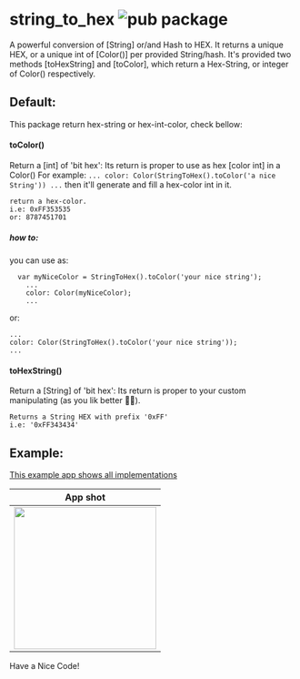 string_to_hex       ![pub package](https://img.shields.io/badge/pub-0.0.1%2B0-blue)
====

A powerful conversion of [String] or/and Hash to HEX.
It returns a unique HEX, or a unique int of [Color()] per provided String/hash.
It's provided two methods [toHexString] and [toColor], which return a Hex-String, or integer of Color() respectively.



## Default:

This package return hex-string or hex-int-color, check bellow:

#### toColor()

Return a [int] of 'bit hex':
Its return is proper to use as hex [color int] in a Color()
For example: ``` ... color: Color(StringToHex().toColor('a nice String')) ... ``` 
then it'll generate and fill a hex-color int in it.
            
    return a hex-color.
    i.e: 0xFF353535
    or: 8787451701
    
##### how to:
you can use as: 
```
  var myNiceColor = StringToHex().toColor('your nice string');
    ...
    color: Color(myNiceColor);
    ...
```
or:  
```
...
color: Color(StringToHex().toColor('your nice string'));
...
```

#### toHexString()

        
Return a [String] of 'bit hex':
  Its return is proper to your custom manipulating (as you lik better 🧑‍💻).

    Returns a String HEX with prefix '0xFF'
    i.e: '0xFF343434'
      

## Example:
[This example app shows all implementations](https://github.com/allansrc/string_to_hex/tree/master/example)

|App shot|
|--------|
|<img src="" width="250"> |

Have a Nice Code!
